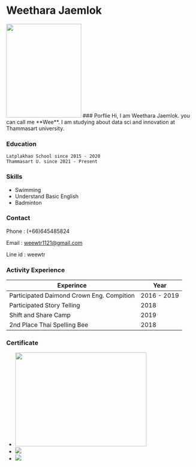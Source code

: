 # Weethara Jaemlok


<img src="https://img.in.th/images/b42487d7f114e3bc89e3bc7183d08167.png" width="200" height="250">
### Porflie
Hi, I am Weethara Jaemlok. you can call me **Wee**. I am studying about data sci and innovation at Thammasart university.

### Education

```
Latplakhao School since 2015 - 2020
Thammasart U. since 2021 - Present
```

### Skills
- Swimming
- Understand Basic English
- Badminton

### Contact
Phone : (+66)645485824

Email : weewtr1121@gmail.com
 
Line id : weewtr 

### Activity Experience

| Experince | Year |
| --- | --- |
| Participated Daimond Crown Eng. Compition | 2016 - 2019 |
| Participated Story Telling | 2018 |
| Shift and Share Camp | 2019
| 2nd Place Thai Spelling Bee | 2018 |

### Certificate
- <img src="https://img.in.th/images/10751608243c9e2a41b7785c61a25a7a.jpg" width="350" height="250">
- <img src="https://img.in.th/images/bd2b53b328276e240f79b6a023af63c4.jpg" width="" height="">
- <img src="https://img.in.th/images/98e064500b0ea6fd16cc23a57edc567f.jpg" width="" height="">

